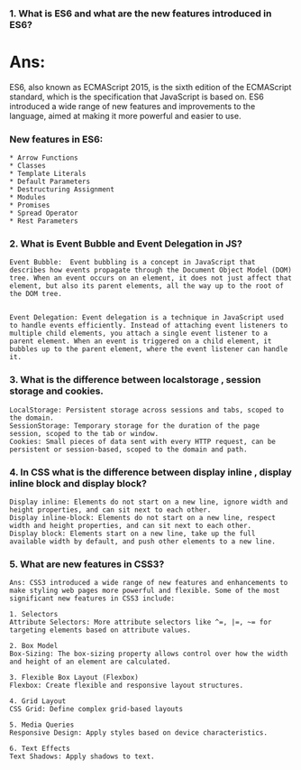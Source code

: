 ### 1. What is ES6 and what are the new features introduced in ES6?
# Ans:
 ES6, also known as ECMAScript 2015, is the sixth edition of the ECMAScript standard, which is the specification that JavaScript is based on. ES6 introduced a wide range of new features and improvements to the language, aimed at making it more powerful and easier to use.

### New features in ES6: 
    * Arrow Functions
    * Classes
    * Template Literals
    * Default Parameters
    * Destructuring Assignment
    * Modules
    * Promises
    * Spread Operator
    * Rest Parameters
    
### 2. What is Event Bubble and Event Delegation in JS?
    Event Bubble:  Event bubbling is a concept in JavaScript that describes how events propagate through the Document Object Model (DOM) tree. When an event occurs on an element, it does not just affect that element, but also its parent elements, all the way up to the root of the DOM tree. 


    Event Delegation: Event delegation is a technique in JavaScript used to handle events efficiently. Instead of attaching event listeners to multiple child elements, you attach a single event listener to a parent element. When an event is triggered on a child element, it bubbles up to the parent element, where the event listener can handle it.

### 3. What is the difference between localstorage , session storage and cookies.
    LocalStorage: Persistent storage across sessions and tabs, scoped to the domain.
    SessionStorage: Temporary storage for the duration of the page session, scoped to the tab or window.
    Cookies: Small pieces of data sent with every HTTP request, can be persistent or session-based, scoped to the domain and path.

### 4. In CSS what is the difference between display inline , display inline block and display block?
    Display inline: Elements do not start on a new line, ignore width and height properties, and can sit next to each other.
    Display inline-block: Elements do not start on a new line, respect width and height properties, and can sit next to each other.
    Display block: Elements start on a new line, take up the full available width by default, and push other elements to a new line.

### 5. What are new features in CSS3?
    Ans: CSS3 introduced a wide range of new features and enhancements to make styling web pages more powerful and flexible. Some of the most significant new features in CSS3 include:

    1. Selectors
    Attribute Selectors: More attribute selectors like ^=, |=, ~= for targeting elements based on attribute values.

    2. Box Model
    Box-Sizing: The box-sizing property allows control over how the width and height of an element are calculated.

    3. Flexible Box Layout (Flexbox)
    Flexbox: Create flexible and responsive layout structures.

    4. Grid Layout
    CSS Grid: Define complex grid-based layouts

    5. Media Queries
    Responsive Design: Apply styles based on device characteristics.

    6. Text Effects
    Text Shadows: Apply shadows to text.

    